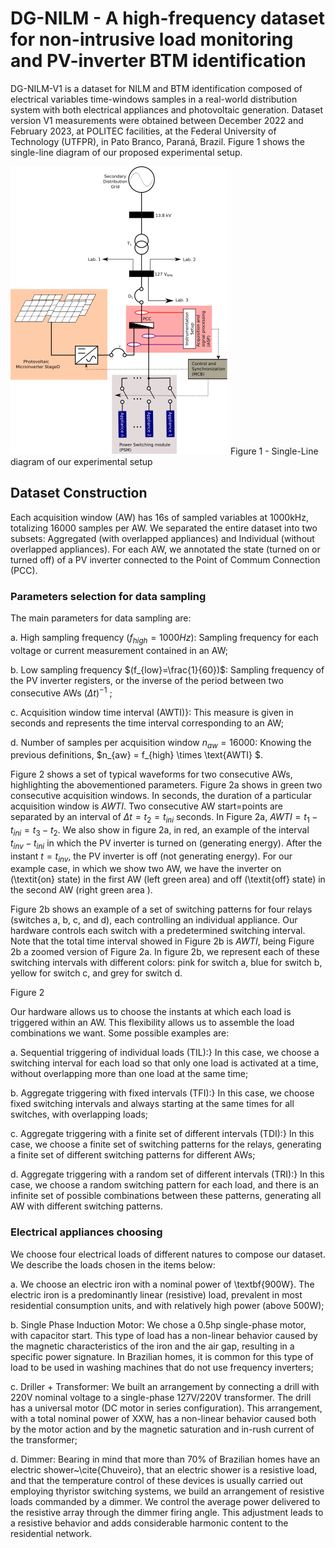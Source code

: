 # DG-NILM - A high-frequency dataset for non-intrusive load monitoring and PV-inverter BTM identification

DG-NILM-V1 is a dataset for NILM and BTM identification composed of electrical variables time-windows samples in a real-world distribution system with both electrical appliances and photovoltaic generation. Dataset version V1 measurements were obtained between December 2022 and February 2023, at POLITEC facilities, at the Federal University of Technology (UTFPR), in Pato Branco, Paraná, Brazil. Figure 1 shows the single-line diagram of our proposed experimental setup.

![Figure 1 - Single-Line diagram of our experimental setup](general_single_line_diagram.png)
Figure 1 - Single-Line diagram of our experimental setup

## Dataset Construction

Each acquisition window (AW) has 16s of sampled variables at 1000kHz, totalizing 16000 samples per AW. We separated the entire dataset into two subsets: Aggregated (with overlapped appliances) and Individual (without overlapped appliances). For each AW, we annotated the state (turned on or turned off) of a PV inverter connected to the Point of Commum Connection (PCC).

### Parameters selection for data sampling

The main parameters for data sampling are:

a. High sampling frequency $(f_{high}=1000Hz)$: Sampling frequency for each voltage or current measurement contained in an AW; 

b. Low sampling frequency $(f_{low}=\frac{1}{60})$: Sampling frequency of the PV inverter registers, or the inverse of the period between two consecutive AWs $(\Delta t)^{-1}$ ;

c. Acquisition window time interval (AWTI)}: This measure is given in seconds and represents the time interval corresponding to an AW;

d. Number of samples per acquisition window $n_{aw}=16000$: Knowing the previous definitions, $n_{aw} = f_{high} \times \text{AWTI} $.

Figure 2 shows a set of typical waveforms for two consecutive AWs, highlighting the abovementioned parameters. Figure 2a shows in green two consecutive acquisition windows. In seconds, the duration of a particular acquisition window is $AWTI$. Two consecutive AW start=points are separated by an interval of $\Delta t = t_2=t_{ini}$ seconds. In Figure 2a, $AWTI = t_1 - t_{ini}=t_3-t_2$. We also show in figure 2a, in red, an example of the interval $t_{inv}-t_{ini}$ in which the PV inverter is turned on (generating energy). After the instant $t=t_{inv}$, the PV inverter is off (not generating energy). For our example case, in which we show two AW, we have the inverter on (\textit{on} state) in the first AW (left green area) and off (\textit{off} state) in the second AW (right green area ). 

Figure 2b shows an example of a set of switching patterns for four relays (switches a, b, c, and d), each controlling an individual appliance. Our hardware controls each switch with a predetermined switching interval. Note that the total time interval showed in Figure 2b is $AWTI$, being Figure 2b a zoomed version of Figure 2a. In figure 2b, we represent each of these switching intervals with different colors: pink for switch a, blue for switch b, yellow for switch c, and grey for switch d.  

Figure 2

Our hardware allows us to choose the instants at which each load is triggered within an AW. This flexibility allows us to assemble the load combinations we want. Some possible examples are:

a. Sequential triggering of individual loads (TIL):} In this case, we choose a switching interval for each load so that only one load is activated at a time, without overlapping more than one load at the same time;

b. Aggregate triggering with fixed intervals (TFI):} In this case, we choose fixed switching intervals and always starting at the same times for all switches, with overlapping loads;

c. Aggregate triggering with a finite set of different intervals (TDI):} In this case, we choose a finite set of switching patterns for the relays, generating a finite set of different switching patterns for different AWs;

d. Aggregate triggering with a random set of different intervals (TRI):} In this case, we choose a random switching pattern for each load, and there is an infinite set of possible combinations between these patterns, generating all AW with different switching patterns.

### Electrical appliances choosing


We choose four electrical loads of different natures to compose our dataset. We describe the loads chosen in the items below:


a. We choose an electric iron with a nominal power of \textbf{900W}. The electric iron is a predominantly linear (resistive) load, prevalent in most residential consumption units, and with relatively high power (above 500W);

b. Single Phase Induction Motor: We chose a 0.5hp single-phase motor, with capacitor start. This type of load has a non-linear behavior caused by the magnetic characteristics of the iron and the air gap, resulting in a specific power signature. In Brazilian homes, it is common for this type of load to be used in washing machines that do not use frequency inverters;

c. Driller + Transformer: We built an arrangement by connecting a drill with 220V nominal voltage to a single-phase 127V\/220V transformer. The drill has a universal motor (DC motor in series configuration). This arrangement, with a total nominal power of XXW, has a non-linear behavior caused both by the motor action and by the magnetic saturation and in-rush current of the transformer;

d. Dimmer: Bearing in mind that more than 70\% of Brazilian homes have an electric shower~\cite{Chuveiro}, that an electric shower is a resistive load, and that the temperature control of these devices is usually carried out employing thyristor switching systems, we build an arrangement of resistive loads commanded by a dimmer. We control the average power delivered to the resistive array through the dimmer firing angle. This adjustment leads to a resistive behavior and adds considerable harmonic content to the residential network.





